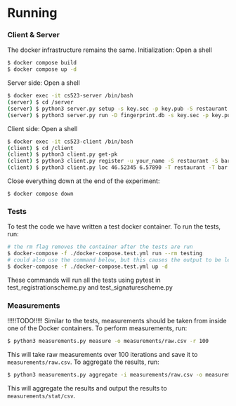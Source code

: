 # Running
### Client & Server
The docker infrastructure remains the same.
Initialization:
Open a shell
```bash
$ docker compose build
$ docker compose up -d
```
Server side:
Open a shell
```bash
$ docker exec -it cs523-server /bin/bash
(server) $ cd /server
(server) $ python3 server.py setup -s key.sec -p key.pub -S restaurant -S bar -S dojo
(server) $ python3 server.py run -D fingerprint.db -s key.sec -p key.pub
```
Client side:
Open a shell
```bash
$ docker exec -it cs523-client /bin/bash
(client) $ cd /client
(client) $ python3 client.py get-pk
(client) $ python3 client.py register -u your_name -S restaurant -S bar -S dojo
(client) $ python3 client.py loc 46.52345 6.57890 -T restaurant -T bar
```

Close everything down at the end of the experiment:
```
$ docker compose down
```

### Tests
To test the code we have written a test docker container. To run the tests, run:
```bash
# the rm flag removes the container after the tests are run
$ docker-compose -f ./docker-compose.test.yml run --rm testing
# could also use the command below, but this causes the output to be less readable, thus not recommended
$ docker-compose -f ./docker-compose.test.yml up -d 
```
These commands will run all the tests using pytest in test_registrationscheme.py and test_signaturescheme.py

### Measurements
!!!!!TODO!!!!!
Similar to the tests, measurements should be taken from inside one of the Docker containers. To perform measurements, run:

```bash
$ python3 measurements.py measure -o measurements/raw.csv -r 100
```

This will take raw measurements over 100 iterations and save it to `measurements/raw.csv`. To aggregate the results, run:

```bash
$ python3 measurements.py aggregate -i measurements/raw.csv -o measurements/stat.csv
```

This will aggregate the results and output the results to `measurements/stat/csv`.
